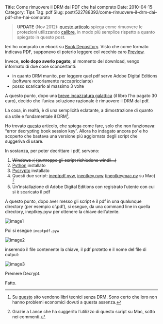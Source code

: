 Title: Come rimuovere il DRM dai PDF che hai comprato
Date: 2010-04-15
Category: Tips
Tag: pdf
Slug: post/522788392/come-rimuovere-il-drm-dai-pdf-che-hai-comprato

> **UPDATE** (Nov 2012): [questo articolo](http://lifehacker.com/5954466/how-do-i-get-rid-of-the-drm-on-my-ebooks-and-video) spiega come rimuovere le protezioni utilizzando [calibre](http://calibre-ebook.com), in modo più semplice rispetto a quanto spiegato in questo post.

Ieri ho comprato un ebook su [Book Depository][]. Visto che come formato indicava PDF, supponevo di poterlo leggere col vecchio caro [Preview][].

[Book Depository]: http://www.bookdepository.co.uk/
[Preview]: http://en.wikipedia.org/wiki/Preview_(software)

Invece, **solo dopo averlo pagato**, al momento del download, vengo informato di due cose sconcertanti:

* in quanto DRM munito, per leggere quel pdf serve Adobe Digital Editions (software notoriamente raccapricciante)
* posso scaricarlo al massimo 3 volte

A questo punto, dopo una [breve incazzatura galattica][] (il libro l’ho pagato 30 euro), decido che l’unica soluzione razionale è rimuovere il DRM dal pdf.

[breve incazzatura galattica]: http://www.gametrailers.com/user-movie/homer-simpson-angry/89292

La cosa, in realtà, è di una semplicità eclatante, a dimostrazione di quanto sia utile e fondamentale il DRM[^1].

Ho trovato [questo][strip_drm] articolo, che spiega come fare, solo che non funzionava: “error decrypting book session key”. Allora ho indagato ancora po’ e ho scoperto che bastava una versione più aggiornata degli script che suggeriva di usare.

[strip_drm]: http://imaddicted.ca/ebooks/using-inept-to-strip-drm/

In sostanza, per poter decrittare i pdf, servono: 

1. <strike>Windows :( (purtroppo gli script richiedono windll…) </strike>
2. [Python][] installato
3. [Pycrypto][] installato
4. Questi due script: [ineptpdf.pyw][ineptpdf], [ineptkey.pyw][ineptkey] ([ineptkeymac.py][ineptkeymac] su Mac) [^2]
5. Un’installazione di Adobe Digital Editions con registrato l’utente con cui si è scaricato il pdf

A questo punto, dopo aver messo gli script e il pdf in una qualunque directory (per esempio c:\pdf), si esegue, da una command line in quella directory, ineptkey.pyw per ottenere la chiave dell’utente.

![image1](/static/images/drm-1.png)

Poi si esegue `ineptpdf.pyw`

![image2](/static/images/drm-2.png)

inserendo il file contenente la chiave, il pdf protetto e il nome del file di output:

![image3](/static/images/drm-3.png)

Premere Decrypt.

Fatto.


[Python]: http://www.python.it/download/
[Pycrypto]: http://www.voidspace.org.uk/python/modules.shtml#pycrypto
[ineptpdf]: http://pastebin.com/sQSNwN8B
[ineptkey]: http://pastebin.com/HbHbebqY
[ineptkeymac]: http://pastebin.com/f1182324a

[^1]: Su [questo][pragprog] sito vendono libri tecnici senza DRM. Sono certo che loro non hanno problemi economici dovuti a questa assenza.
[^2]: Grazie a Lance che ha suggerito l’utilizzo di questo script su Mac, sotto nei commenti.

[pragprog]: http://pragprog.com/
